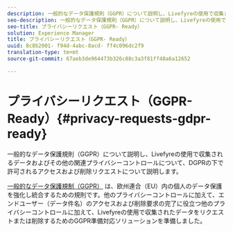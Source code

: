 ```yaml
---
description: 一般的なデータ保護規則（GGPR）について説明し、Livefyreの使用で収集されるデータおよびその他の関連プライバシーコントロールについて、DGPRの下で許可されるアクセスおよび削除リクエストについて説明します。
seo-description: 一般的なデータ保護規則（GGPR）について説明し、Livefyreの使用で収集されるデータおよびその他の関連プライバシーコントロールについて、DGPRの下で許可されるアクセスおよび削除リクエストについて説明します。
seo-title: プライバシーリクエスト（GGPR- Ready）
solution: Experience Manager
title: プライバシーリクエスト（GGPR- Ready）
uuid: 8c8b2001- f94d-4abc-8acd- ff4c096dc2f9
translation-type: tm+mt
source-git-commit: 67aeb3de964473b326c88c3a3f81ff48a6a12652

---
```



# プライバシーリクエスト（GGPR- Ready）{#privacy-requests-gdpr-ready}

一般的なデータ保護規則（GGPR）について説明し、Livefyreの使用で収集されるデータおよびその他の関連プライバシーコントロールについて、DGPRの下で許可されるアクセスおよび削除リクエストについて説明します。

[一般的なデータ保護規制（GGPR）](https://adobe.io/apis/cloudplatform/gdpr.html) は、欧州連合（EU）内の個人のデータ保護を強化し統合するための規則です。他のプライバシーコントロールに加えて、エンドユーザー（データ件名）のアクセスおよび削除要求の完了に役立つ他のプライバシーコントロールに加えて、Livefyreの使用で収集されたデータをリクエストまたは削除するためのGGPR準備対応ソリューションを準備しました。
